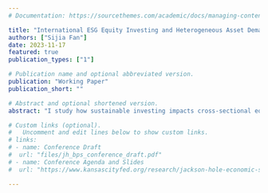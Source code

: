 ```yaml
---
# Documentation: https://sourcethemes.com/academic/docs/managing-content/

title: "International ESG Equity Investing and Heterogeneous Asset Demand"
authors: ["Sijia Fan"]
date: 2023-11-17
featured: true
publication_types: ["1"]

# Publication name and optional abbreviated version.
publication: "Working Paper"
publication_short: ""

# Abstract and optional shortened version.
abstract: "I study how sustainable investing impacts cross-sectional equity prices and valuation with institutional investors’ heterogeneous demand and tastes internationally. To obtain a sustainability measure for companies around the world and to capture the ESG tilt in portfolios of institutional investors, I construct a reveal-preference sustainability measure for each firm instead of using a third-party ESG score. With Factset international institutional holding data from 2010 to 2021, I apply an equilibrium asset pricing framework to empirically estimate heterogeneous preference, allowing for investment portfolio choices within and across countries. I find that separately estimated investor demands are sensitive to the sustainability of firms. The demand of investors on average increases by 26% following a one standard deviation increase in the perceived greenness, but there exists huge investor heterogeneity across countries; for example, investors from mainland China would decrease their demand by 21%. With the estimated coefficients, I conduct counterfactual analyses that consider the implications when the ESG coefficient increases following realized climate risk and when a subset of ESG investors switch to holding a market-weighted portfolio to understand the significance of different groups of institutional investors."

# Custom links (optional).
#   Uncomment and edit lines below to show custom links.
# links:
# - name: Conference Draft
#  url: "files/jh_bps_conference_draft.pdf"
# - name: Conference Agenda and Slides
#  url: "https://www.kansascityfed.org/research/jackson-hole-economic-symposium/jackson-hole-economic-policy-symposium-reassessing-the-effectiveness-and-transmission-of-monetary-policy/"

---
```

